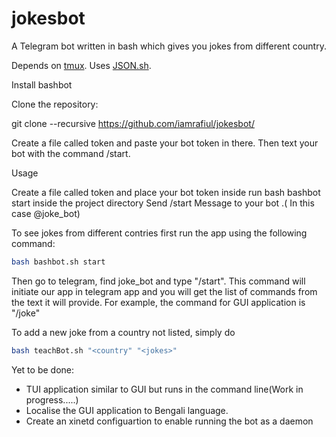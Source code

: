 # jokesbot
A Telegram bot written in bash which gives you jokes from different country.

Depends on <a href="http://github.com/tmux/tmux">tmux</a>. Uses <a href="http://github.com/dominictarr/JSON.sh">JSON.sh</a>.

Install bashbot

Clone the repository:

git clone --recursive https://github.com/iamrafiul/jokesbot/

Create a file called token and paste your bot token in there. Then text your bot with the command /start.

Usage

Create a file called token and place your bot token inside
run bash bashbot start inside the project directory
Send /start Message to your bot .( In this case @joke_bot)

To see jokes from different contries first run the app using the following command:

```bash
bash bashbot.sh start
```

Then go to telegram, find joke_bot and type "/start". This command will initiate our app in telegram app and you will get the list of commands from the text it will provide. For example, the command for GUI application is "/joke"


To add a new joke from a country not listed, simply do 

```bash
bash teachBot.sh "<country" "<jokes>"
```

Yet to be done:

- TUI application similar to GUI but runs in the command line(Work in progress.....)
- Localise the GUI application to Bengali language.
- Create an xinetd configuartion to enable running the bot as a daemon
